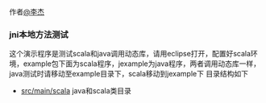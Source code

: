 作者[@李杰](http://weibo.com/smirklijie)
### jni本地方法测试
这个演示程序是测试scala和java调用动态库，请用eclipse打开，配置好scala环境，example包下面为scala程序，jexample为java程序，两者调用动态库一样，java测试时请移动至example目录下，scala移动到jexample下
目录结构如下
+ [src/main/scala](src/main/scala) java和scala类目录